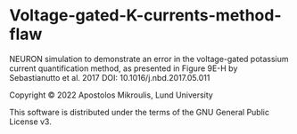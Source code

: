 # Voltage-gated-K-currents-method-flaw

NEURON simulation to demonstrate an error in the voltage-gated potassium current quantification method, as presented in Figure 9E-H by Sebastianutto et al. 2017 DOI: 10.1016/j.nbd.2017.05.011

Copyright © 2022 Apostolos Mikroulis, Lund University

This software is distributed under the terms of the GNU General Public License v3.
